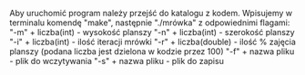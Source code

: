 Aby uruchomić program należy przejść do katalogu z kodem.
Wpisujemy w terminalu komendę "make", 
następnie "./mrówka" z odpowiednimi flagami:
"-m" + liczba(int) - wysokość planszy 
"-n" + liczba(int) - szerokość planszy 
"-i" + liczba(int) - ilość iteracji mrówki 
"-r" + liczba(double) - ilość % zajęcia planszy (podana liczba jest dzielona w kodzie przez 100)
"-f" + nazwa pliku - plik do wczytywania 
"-s" + nazwa pliku - plik do zapisu 

